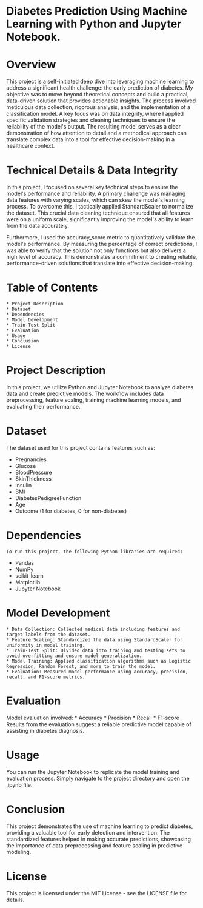 # Diabetes Prediction Using Machine Learning with Python and Jupyter Notebook.
# Overview
This project is a self-initiated deep dive into leveraging machine learning to address a significant health challenge: the early prediction of diabetes. My objective was to move beyond theoretical concepts and build a practical, data-driven solution that provides actionable insights. The process involved meticulous data collection, rigorous analysis, and the implementation of a classification model. A key focus was on data integrity, where I applied specific validation strategies and cleaning techniques to ensure the reliability of the model's output. The resulting model serves as a clear demonstration of how attention to detail and a methodical approach can translate complex data into a tool for effective decision-making in a healthcare context.

# Technical Details & Data Integrity
In this project, I focused on several key technical steps to ensure the model's performance and reliability. A primary challenge was managing data features with varying scales, which can skew the model's learning process. To overcome this, I tactically applied StandardScaler to normalize the dataset. This crucial data cleaning technique ensured that all features were on a uniform scale, significantly improving the model's ability to learn from the data accurately.

Furthermore, I used the accuracy_score metric to quantitatively validate the model's performance. By measuring the percentage of correct predictions, I was able to verify that the solution not only functions but also delivers a high level of accuracy. This demonstrates a commitment to creating reliable, performance-driven solutions that translate into effective decision-making.

# Table of Contents
	* Project Description
	* Dataset
	* Dependencies
	* Model Development
	* Train-Test Split
	* Evaluation
	* Usage
	* Conclusion
	* License

# Project Description
In this project, we utilize Python and Jupyter Notebook to analyze diabetes data and create predictive models. The workflow includes data preprocessing, feature scaling, training machine learning models, and evaluating their performance.

# Dataset

The dataset used for this project contains features such as:

* Pregnancies
* Glucose
* BloodPressure
* SkinThickness
* Insulin
* BMI
* DiabetesPedigreeFunction
* Age
* Outcome (1 for diabetes, 0 for non-diabetes)

# Dependencies
	To run this project, the following Python libraries are required:

* Pandas
* NumPy
* scikit-learn
* Matplotlib
* Jupyter Notebook

# Model Development
	* Data Collection: Collected medical data including features and target labels from the dataset.
	* Feature Scaling: Standardized the data using StandardScaler for uniformity in model training.
	* Train-Test Split: Divided data into training and testing sets to avoid overfitting and ensure model generalization.
	* Model Training: Applied classification algorithms such as Logistic Regression, Random Forest, and more to train the model.
	* Evaluation: Measured model performance using accuracy, precision, recall, and F1-score metrics.

# Evaluation
Model evaluation involved:
	* Accuracy
	* Precision
	* Recall
	* F1-score
Results from the evaluation suggest a reliable predictive model capable of assisting in diabetes diagnosis.

# Usage
You can run the Jupyter Notebook to replicate the model training and evaluation process. Simply navigate to the project directory and open the .ipynb file.

# Conclusion
This project demonstrates the use of machine learning to predict diabetes, providing a valuable tool for early detection and intervention. The standardized features helped in making accurate predictions, showcasing the importance of data preprocessing and feature scaling in predictive modeling.

# License
This project is licensed under the MIT License - see the LICENSE file for details.
